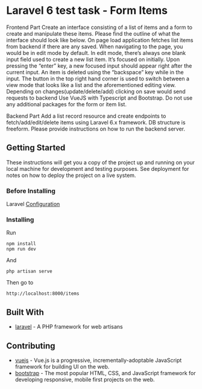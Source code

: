 # Laravel 6 test task - Form Items 

Frontend Part
Create an interface consisting of a list of items and a form to create and manipulate these
items.
Please find the outline of what the interface should look like below.
On page load application fetches list items from backend if there are any saved.
When navigating to the page, you would be in edit mode by default.
In edit mode, there’s always one blank input field used to create a new list item. It’s
focused on initially.
Upon pressing the “enter” key, a new focused input should appear right after the
current input. An item is deleted using the “backspace” key while in the input.
The button in the top right hand corner is used to switch between a view mode that
looks like a list and the aforementioned editing view.
Depending on changes(update/delete/add) clicking on save would send requests to
backend
Use VueJS with Typescript and Bootstrap. Do not use any additional packages for the form or
item list.

Backend Part
Add a list record resource and create endpoints to fetch/add/edit/delete items using Laravel 6.x
framework.
DB structure is freeform. Please provide instructions on how to run the backend server.

## Getting Started

These instructions will get you a copy of the project up and running on your local machine for development and testing purposes. See deployment for notes on how to deploy the project on a live system.

### Before Installing

Laravel [Configuration](https://laravel.com/docs/#configuration) 

### Installing

Run

```
npm install
npm run dev
```

And

```
php artisan serve
```

Then go to

```
http://localhost:8000/items
```

## Built With

* [laravel](https://github.com/laravel/laravel) - A PHP framework for web artisans

## Contributing

* [vuejs](https://github.com/vuejs/vue) - Vue.js is a progressive, incrementally-adoptable JavaScript framework for building UI on the web.
* [bootstrap](https://github.com/twbs/bootstrap) - The most popular HTML, CSS, and JavaScript framework for developing responsive, mobile first projects on the web.